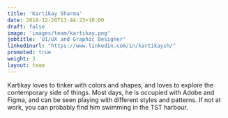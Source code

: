 ```yaml
---
title: 'Kartikay Sharma'
date: 2018-12-20T13:44:23+10:00
draft: false
image: 'images/team/kartikay.png'
jobtitle: 'UI/UX and Graphic Designer'
linkedinurl: "https://www.linkedin.com/in/kartikaysh/"
promoted: true
weight: 3
layout: team
---
```


Kartikay loves to tinker with colors and shapes, and loves to explore the contemporary side of things. Most days, he is occupied with Adobe and Figma, and can be seen playing with different styles and patterns. If not at work, you can probably find him swimming in the TST harbour. 